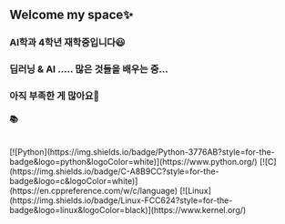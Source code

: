 ## Welcome my space✨

### AI학과 4학년 재학중입니다😃
### 딥러닝 & AI ..... 많은 것들을 배우는 중...
### 아직 부족한 게 많아요🙏

#### 📚 
<br>
[![Python](https://img.shields.io/badge/Python-3776AB?style=for-the-badge&logo=python&logoColor=white)](https://www.python.org/)
[![C](https://img.shields.io/badge/C-A8B9CC?style=for-the-badge&logo=c&logoColor=white)](https://en.cppreference.com/w/c/language)
[![Linux](https://img.shields.io/badge/Linux-FCC624?style=for-the-badge&logo=linux&logoColor=black)](https://www.kernel.org/)



<!--
**daanhaa/daanhaa** is a ✨ _special_ ✨ repository because its `README.md` (this file) appears on your GitHub profile.

Here are some ideas to get you started:

- 🔭 I’m currently working on ...
- 🌱 I’m currently learning ...
- 👯 I’m looking to collaborate on ...
- 🤔 I’m looking for help with ...
- 💬 Ask me about ...
- 📫 How to reach me: ...
- 😄 Pronouns: ...
- ⚡ Fun fact: ...
-->
